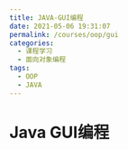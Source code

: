 ```yaml
---
title: JAVA-GUI编程
date: 2021-05-06 19:31:07
permalink: /courses/oop/gui
categories:
  - 课程学习
  - 面向对象编程
tags:
  - OOP
  - JAVA
---
```


# Java GUI编程

## 